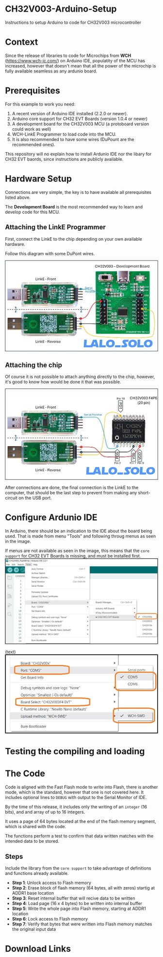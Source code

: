 # CH32V003-Arduino-Setup
Instructions to setup Arduino to code for CH32V003 microcontroller

# Context
Since the release of libraries to code for Microchips from **WCH** (https://www.wch-ic.com/) on Arduino IDE, populatity of the MCU has increased, however that doesn't mean that all the power of the microchip is fully available seamless as any ardunio board.

# Prerequisites
For this example to work you need:
1. A recent version of Arduino IDE installed (2.2.0 or newer).
2. Arduino core support for CH32 EVT Boards (version 1.0.4 or newer)
3. A development board for the CH32V003 MCU (a protoboard version could work as well)
4. WCH-LinkE Programmer to load code into the MCU.
5. It is also recommended to have some wires (DuPount are the recommended ones).

This repository will no explain how to install Ardunio IDE nor the libary for CH32 EVT baords, since instructions are publicly available.

# Hardware Setup
Connections are very simple, the key is to have available all prerequisites listed above.

The **Development Board** is the most recommended way to learn and develop code for this MCU.

## Attaching the LinkE Programmer
First, connect the LinkE to the chip depending on your own available hardware.

Follow this diagram with some DuPont wires.

![Connection to the Development Board](assets/Connections%20-%20DevBoard.jpg)


## Attaching the chip
Of course it is not possible to attach anything directly to the chip, however, it's good to know how would be done it that was possible.

![Connection to the Development Board](assets/Connections%20-%2020%20pin.jpg)

After connections are done, the final connection is the LinkE to the computer, that should be the last step to prevent from making any short-circuit on the USB port.

# Configure Ardunio IDE
In Arduino, there should be an indication to the IDE about the board being used.
That is made from menu "Tools" and following throug menus as seen in the image.

If menus are not available as seen in the image, this means that the `core support` for CH32 EVT Boards is missing, and must be installed first.
![Arduino Configuration](assets/Arduino%20Board%20Config.jpg)

(text)
![Arduino Serial Configuration](assets/Arduino%20Serial%20Configuration.jpg)

# Testing the compiling and loading

# The Code
Code is aligned with the Fast Flash mode to write into Flash, there is another mode, which is the standard, however that one is not covered here.
It includes optional lines to `DEBUG` with output to the Serial Monitor of IDE.

By the time of this release, it includes only the writing of an `integer` (16 bits), and and array of up to 16 integers.

It uses a page of 64 bytes located at the end of the flash memory segment, which is shared with the code.

The functions perform a test to confirm that data written matches with the intended data to be stored.

## Steps
Include the library from the `core support` to take advantage of definitions and functions already available.
* **Step 1**: Unlock access to Flash memory
* **Step 2**: Erase block of flash memory (64 bytes, all with zeros) startig at ADDR1 base location
* **Step 3**: Reset internal buffer that will recive data to be written
* **Step 4**: Load page (16 x 4 bytes) to be written into internal buffer
* **Step 5**: Write the whole page into Flash memory, starting at ADDR1 location
* **Step 6**: Lock access to Flash memory
* **Step 7**: Verify that bytes that were written into Flash memory matches the original input data
  
# Download Links
